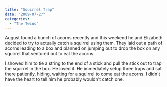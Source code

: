 ```yaml
---
title: "Squirrel Trap"
date: "2009-07-27"
categories: 
  - "The Twins"
---
```


August found a bunch of acorns recently and this weekend he and Elizabeth decided to try to actually catch a squirrel using them. They laid out a path of acorns leading to a box and planned on jumping out to drop the box on any squirrel that ventured out to eat the acorns.

I showed him to tie a string to the end of a stick and pull the stick out to trap the squirrel in the box. He loved it. He immediately setup three traps and sat there patiently, hiding, waiting for a squirrel to come eat the acorns. I didn't have the heart to tell him he probably wouldn't catch one.
